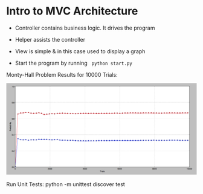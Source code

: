 Intro to MVC Architecture
===========================

* Controller contains business logic. It drives the program
* Helper assists the controller
* View is simple & in this case used to display a graph

* Start the program by running ` python start.py`

Monty-Hall Problem Results for 10000 Trials:

![Monty Hall](images/graph.png)

Run Unit Tests:
python -m unittest discover test



